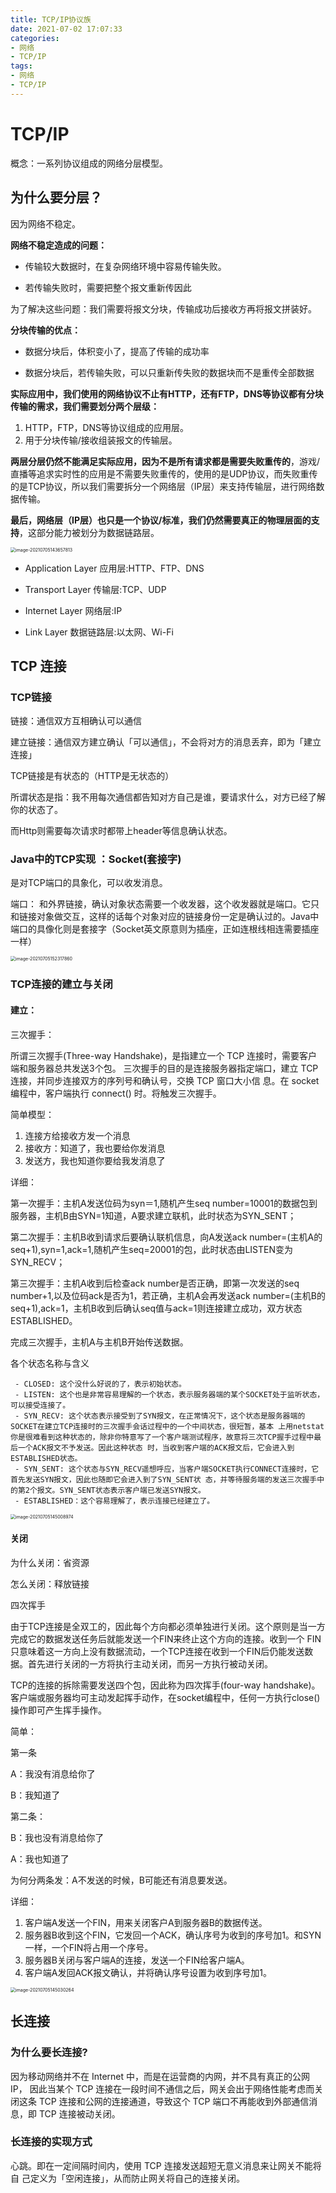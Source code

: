 ```yaml
---
title: TCP/IP协议族
date: 2021-07-02 17:07:33
categories:
- 网络
- TCP/IP
tags:
- 网络
- TCP/IP
---
```

# TCP/IP

概念：一系列协议组成的网络分层模型。

## **为什么要分层？**

因为网络不稳定。

**网络不稳定造成的问题：**

- 传输较大数据时，在复杂网络环境中容易传输失败。

- 若传输失败时，需要把整个报文重新传因此

为了解决这些问题：我们需要将报文分块，传输成功后接收方再将报文拼装好。

**分块传输的优点：**

- 数据分块后，体积变小了，提高了传输的成功率

- 数据分块后，若传输失败，可以只重新传失败的数据块而不是重传全部数据

**实际应用中，我们使用的网络协议不止有HTTP，还有FTP，DNS等协议都有分块传输的需求，我们需要划分两个层级：**

1. HTTP，FTP，DNS等协议组成的应用层。
2. 用于分块传输/接收组装报文的传输层。

**两层分层仍然不能满足实际应用，因为不是所有请求都是需要失败重传的**，游戏/直播等追求实时性的应用是不需要失败重传的，使用的是UDP协议，而失败重传的是TCP协议，所以我们需要拆分一个网络层（IP层）来支持传输层，进行网络数据传输。

**最后，网络层（IP层）也只是一个协议/标准，我们仍然需要真正的物理层面的支持**，这部分能力被划分为数据链路层。

<img src="TCP-IP协议族/image-20210705143657813.png" alt="image-20210705143657813" style="zoom:50%;" />

- Application Layer 应用层:HTTP、FTP、DNS 

- Transport Layer 传输层:TCP、UDP
- Internet Layer 网络层:IP
- Link Layer 数据链路层:以太网、Wi-Fi

## TCP 连接

### TCP链接

链接：通信双方互相确认可以通信

建立链接：通信双方建立确认「可以通信」，不会将对方的消息丢弃，即为「建立连接」

TCP链接是有状态的（HTTP是无状态的）

所谓状态是指：我不用每次通信都告知对方自己是谁，要请求什么，对方已经了解你的状态了。

而Http则需要每次请求时都带上header等信息确认状态。

### Java中的TCP实现 ：Socket(套接字)

是对TCP端口的具象化，可以收发消息。

端口：  和外界链接，确认对象状态需要一个收发器，这个收发器就是端口。它只和链接对象做交互，这样的话每个对象对应的链接身份一定是确认过的。Java中端口的具像化则是套接字（Socket英文原意则为插座，正如连根线相连需要插座一样）

<img src="TCP-IP协议族/image-20210705152317860.png" alt="image-20210705152317860" style="zoom:50%;" />

###  TCP连接的建立与关闭

#### 建立：

三次握手：

所谓三次握手(Three-way Handshake)，是指建立一个 TCP 连接时，需要客户端和服务器总共发送3个包。 三次握手的目的是连接服务器指定端口，建立 TCP 连接，并同步连接双方的序列号和确认号，交换 TCP 窗口大小信 息。在 socket 编程中，客户端执行 connect() 时。将触发三次握手。

简单模型：

1. 连接方给接收方发一个消息 
2. 接收方：知道了，我也要给你发消息
3. 发送方，我也知道你要给我发消息了

详细：

第一次握手：主机A发送位码为syn＝1,随机产生seq number=10001的数据包到服务器，主机B由SYN=1知道，A要求建立联机，此时状态为SYN_SENT；

第二次握手：主机B收到请求后要确认联机信息，向A发送ack number=(主机A的seq+1),syn=1,ack=1,随机产生seq=20001的包，此时状态由LISTEN变为SYN_RECV；

第三次握手：主机A收到后检查ack number是否正确，即第一次发送的seq number+1,以及位码ack是否为1，若正确，主机A会再发送ack number=(主机B的seq+1),ack=1，主机B收到后确认seq值与ack=1则连接建立成功，双方状态ESTABLISHED。

完成三次握手，主机A与主机B开始传送数据。

各个状态名称与含义

 ```
  - CLOSED: 这个没什么好说的了，表示初始状态。 
  - LISTEN: 这个也是非常容易理解的一个状态，表示服务器端的某个SOCKET处于监听状态，可以接受连接了。 
  - SYN_RECV: 这个状态表示接受到了SYN报文，在正常情况下，这个状态是服务器端的SOCKET在建立TCP连接时的三次握手会话过程中的一个中间状态，很短暂，基本 上用netstat你是很难看到这种状态的，除非你特意写了一个客户端测试程序，故意将三次TCP握手过程中最后一个ACK报文不予发送。因此这种状态 时，当收到客户端的ACK报文后，它会进入到ESTABLISHED状态。 
  - SYN_SENT: 这个状态与SYN_RECV遥想呼应，当客户端SOCKET执行CONNECT连接时，它首先发送SYN报文，因此也随即它会进入到了SYN_SENT状 态，并等待服务端的发送三次握手中的第2个报文。SYN_SENT状态表示客户端已发送SYN报文。
  - ESTABLISHED：这个容易理解了，表示连接已经建立了。
 ```

  

<img src="TCP-IP协议族/image-20210705145008974.png" alt="image-20210705145008974" style="zoom:50%;" />

#### 关闭

为什么关闭：省资源

怎么关闭：释放链接

四次挥手



由于TCP连接是全双工的，因此每个方向都必须单独进行关闭。这个原则是当一方完成它的数据发送任务后就能发送一个FIN来终止这个方向的连接。收到一个 FIN只意味着这一方向上没有数据流动，一个TCP连接在收到一个FIN后仍能发送数据。首先进行关闭的一方将执行主动关闭，而另一方执行被动关闭。

TCP的连接的拆除需要发送四个包，因此称为四次挥手(four-way handshake)。客户端或服务器均可主动发起挥手动作，在socket编程中，任何一方执行close()操作即可产生挥手操作。

简单：

第一条

A：我没有消息给你了

B：我知道了

第二条：

B：我也没有消息给你了

A：我也知道了



为何分两条发：A不发送的时候，B可能还有消息要发送。



详细：

1. 客户端A发送一个FIN，用来关闭客户A到服务器B的数据传送。
2. 服务器B收到这个FIN，它发回一个ACK，确认序号为收到的序号加1。和SYN一样，一个FIN将占用一个序号。
3. 服务器B关闭与客户端A的连接，发送一个FIN给客户端A。
4. 客户端A发回ACK报文确认，并将确认序号设置为收到序号加1。
   

<img src="TCP-IP协议族/image-20210705145030264.png" alt="image-20210705145030264" style="zoom:50%;" />

##  ⻓连接

###  为什么要⻓连接?

因为移动网络并不在 Internet 中，而是在运营商的内网，并不具有真正的公网 IP， 因此当某个 TCP 连接在一段时间不通信之后，网关会出于网络性能考虑而关闭这条 TCP 连接和公网的连接通道，导致这个 TCP 端口不再能收到外部通信消息，即 TCP 连接被动关闭。

### ⻓连接的实现方式

心跳。即在一定间隔时间内，使用 TCP 连接发送超短无意义消息来让网关不能将自 己定义为「空闲连接」，从而防止网关将自己的连接关闭。

